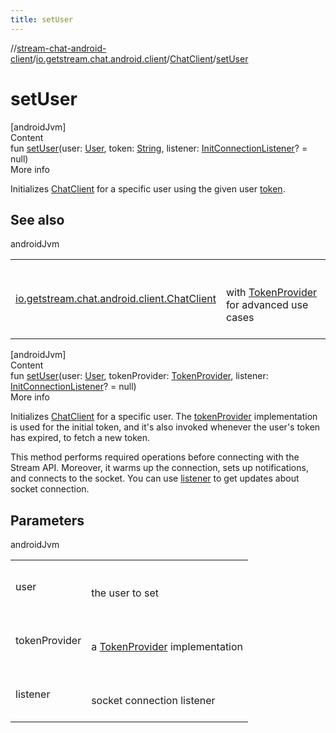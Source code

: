 ```yaml
---
title: setUser
---
```

//[stream-chat-android-client](../../../index.md)/[io.getstream.chat.android.client](../index.md)/[ChatClient](index.md)/[setUser](setUser.md)



# setUser  
[androidJvm]  
Content  
fun [setUser](setUser.md)(user: [User](../../io.getstream.chat.android.client.models/User/index.md), token: [String](https://kotlinlang.org/api/latest/jvm/stdlib/kotlin/-string/index.html), listener: [InitConnectionListener](../../io.getstream.chat.android.client.socket/InitConnectionListener/index.md)? = null)  
More info  


Initializes [ChatClient](index.md) for a specific user using the given user [token](setUser.md).



## See also  
  
androidJvm  
  
| | |
|---|---|
| <a name="io.getstream.chat.android.client/ChatClient/setUser/#io.getstream.chat.android.client.models.User#kotlin.String#io.getstream.chat.android.client.socket.InitConnectionListener?/PointingToDeclaration/"></a>[io.getstream.chat.android.client.ChatClient](setUser.md)| <a name="io.getstream.chat.android.client/ChatClient/setUser/#io.getstream.chat.android.client.models.User#kotlin.String#io.getstream.chat.android.client.socket.InitConnectionListener?/PointingToDeclaration/"></a><br/><br/>with [TokenProvider](../../io.getstream.chat.android.client.token/TokenProvider/index.md) for advanced use cases<br/><br/>|
  
  


[androidJvm]  
Content  
fun [setUser](setUser.md)(user: [User](../../io.getstream.chat.android.client.models/User/index.md), tokenProvider: [TokenProvider](../../io.getstream.chat.android.client.token/TokenProvider/index.md), listener: [InitConnectionListener](../../io.getstream.chat.android.client.socket/InitConnectionListener/index.md)? = null)  
More info  


Initializes [ChatClient](index.md) for a specific user. The [tokenProvider](setUser.md) implementation is used for the initial token, and it's also invoked whenever the user's token has expired, to fetch a new token.



This method performs required operations before connecting with the Stream API. Moreover, it warms up the connection, sets up notifications, and connects to the socket. You can use [listener](setUser.md) to get updates about socket connection.



## Parameters  
  
androidJvm  
  
| | |
|---|---|
| <a name="io.getstream.chat.android.client/ChatClient/setUser/#io.getstream.chat.android.client.models.User#io.getstream.chat.android.client.token.TokenProvider#io.getstream.chat.android.client.socket.InitConnectionListener?/PointingToDeclaration/"></a>user| <a name="io.getstream.chat.android.client/ChatClient/setUser/#io.getstream.chat.android.client.models.User#io.getstream.chat.android.client.token.TokenProvider#io.getstream.chat.android.client.socket.InitConnectionListener?/PointingToDeclaration/"></a><br/><br/>the user to set<br/><br/>|
| <a name="io.getstream.chat.android.client/ChatClient/setUser/#io.getstream.chat.android.client.models.User#io.getstream.chat.android.client.token.TokenProvider#io.getstream.chat.android.client.socket.InitConnectionListener?/PointingToDeclaration/"></a>tokenProvider| <a name="io.getstream.chat.android.client/ChatClient/setUser/#io.getstream.chat.android.client.models.User#io.getstream.chat.android.client.token.TokenProvider#io.getstream.chat.android.client.socket.InitConnectionListener?/PointingToDeclaration/"></a><br/><br/>a [TokenProvider](../../io.getstream.chat.android.client.token/TokenProvider/index.md) implementation<br/><br/>|
| <a name="io.getstream.chat.android.client/ChatClient/setUser/#io.getstream.chat.android.client.models.User#io.getstream.chat.android.client.token.TokenProvider#io.getstream.chat.android.client.socket.InitConnectionListener?/PointingToDeclaration/"></a>listener| <a name="io.getstream.chat.android.client/ChatClient/setUser/#io.getstream.chat.android.client.models.User#io.getstream.chat.android.client.token.TokenProvider#io.getstream.chat.android.client.socket.InitConnectionListener?/PointingToDeclaration/"></a><br/><br/>socket connection listener<br/><br/>|
  
  



